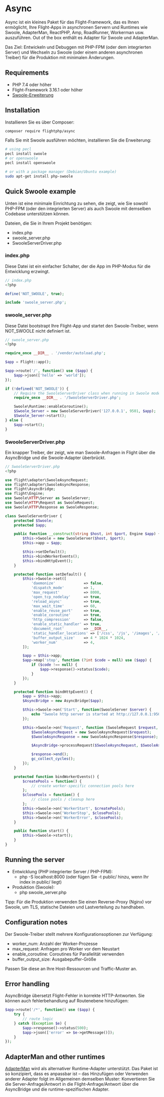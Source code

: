 # Async

Async ist ein kleines Paket für das Flight-Framework, das es Ihnen ermöglicht, Ihre Flight-Apps in asynchronen Servern und Runtimes wie Swoole, AdapterMan, ReactPHP, Amp, RoadRunner, Workerman usw. auszuführen. Out of the box enthält es Adapter für Swoole und AdapterMan.

Das Ziel: Entwickeln und Debuggen mit PHP-FPM (oder dem integrierten Server) und Wechseln zu Swoole (oder einem anderen asynchronen Treiber) für die Produktion mit minimalen Änderungen.

## Requirements

- PHP 7.4 oder höher  
- Flight-Framework 3.16.1 oder höher  
- [Swoole-Erweiterung](https://www.openswoole.com)

## Installation

Installieren Sie es über Composer:

```bash
composer require flightphp/async
```

Falls Sie mit Swoole ausführen möchten, installieren Sie die Erweiterung:

```bash
# using pecl
pecl install swoole
# or openswoole
pecl install openswoole

# or with a package manager (Debian/Ubuntu example)
sudo apt-get install php-swoole
```

## Quick Swoole example

Unten ist eine minimale Einrichtung zu sehen, die zeigt, wie Sie sowohl PHP-FPM (oder den integrierten Server) als auch Swoole mit demselben Codebase unterstützen können.

Dateien, die Sie in Ihrem Projekt benötigen:

- index.php
- swoole_server.php
- SwooleServerDriver.php

### index.php

Diese Datei ist ein einfacher Schalter, der die App im PHP-Modus für die Entwicklung erzwingt.

```php
// index.php
<?php

define('NOT_SWOOLE', true);

include 'swoole_server.php';
```

### swoole_server.php

Diese Datei bootstrapt Ihre Flight-App und startet den Swoole-Treiber, wenn NOT_SWOOLE nicht definiert ist.

```php
// swoole_server.php
<?php

require_once __DIR__ . '/vendor/autoload.php';

$app = Flight::app();

$app->route('/', function() use ($app) {
	$app->json(['hello' => 'world']);
});

if (!defined('NOT_SWOOLE')) {
	// Require the SwooleServerDriver class when running in Swoole mode.
	require_once __DIR__ . '/SwooleServerDriver.php';

	Swoole\Runtime::enableCoroutine();
	$Swoole_Server = new SwooleServerDriver('127.0.0.1', 9501, $app);
	$Swoole_Server->start();
} else {
	$app->start();
}
```

### SwooleServerDriver.php

Ein knapper Treiber, der zeigt, wie man Swoole-Anfragen in Flight über die AsyncBridge und die Swoole-Adapter überbrückt.

```php
// SwooleServerDriver.php
<?php

use flight\adapter\SwooleAsyncRequest;
use flight\adapter\SwooleAsyncResponse;
use flight\AsyncBridge;
use flight\Engine;
use Swoole\HTTP\Server as SwooleServer;
use Swoole\HTTP\Request as SwooleRequest;
use Swoole\HTTP\Response as SwooleResponse;

class SwooleServerDriver {
	protected $Swoole;
	protected $app;

	public function __construct(string $host, int $port, Engine $app) {
		$this->Swoole = new SwooleServer($host, $port);
		$this->app = $app;

		$this->setDefault();
		$this->bindWorkerEvents();
		$this->bindHttpEvent();
	}

	protected function setDefault() {
		$this->Swoole->set([
			'daemonize'             => false,
			'dispatch_mode'         => 1,
			'max_request'           => 8000,
			'open_tcp_nodelay'      => true,
			'reload_async'          => true,
			'max_wait_time'         => 60,
			'enable_reuse_port'     => true,
			'enable_coroutine'      => true,
			'http_compression'      => false,
			'enable_static_handler' => true,
			'document_root'         => __DIR__,
			'static_handler_locations' => ['/css', '/js', '/images', '/.well-known'],
			'buffer_output_size'    => 4 * 1024 * 1024,
			'worker_num'            => 4,
		]);

		$app = $this->app;
		$app->map('stop', function (?int $code = null) use ($app) {
			if ($code !== null) {
				$app->response()->status($code);
			}
		});
	}

	protected function bindHttpEvent() {
		$app = $this->app;
		$AsyncBridge = new AsyncBridge($app);

		$this->Swoole->on('Start', function(SwooleServer $server) {
			echo "Swoole http server is started at http://127.0.0.1:9501\n";
		});

		$this->Swoole->on('Request', function (SwooleRequest $request, SwooleResponse $response) use ($AsyncBridge) {
			$SwooleAsyncRequest = new SwooleAsyncRequest($request);
			$SwooleAsyncResponse = new SwooleAsyncResponse($response);

			$AsyncBridge->processRequest($SwooleAsyncRequest, $SwooleAsyncResponse);

			$response->end();
			gc_collect_cycles();
		});
	}

	protected function bindWorkerEvents() {
		$createPools = function() {
			// create worker-specific connection pools here
		};
		$closePools = function() {
			// close pools / cleanup here
		};
		$this->Swoole->on('WorkerStart', $createPools);
		$this->Swoole->on('WorkerStop', $closePools);
		$this->Swoole->on('WorkerError', $closePools);
	}

	public function start() {
		$this->Swoole->start();
	}
}
```

## Running the server

- Entwicklung (PHP integrierter Server / PHP-FPM):
  - php -S localhost:8000 (oder fügen Sie -t public/ hinzu, wenn Ihr index in public/ liegt)
- Produktion (Swoole):
  - php swoole_server.php

Tipp: Für die Produktion verwenden Sie einen Reverse-Proxy (Nginx) vor Swoole, um TLS, statische Dateien und Lastverteilung zu handhaben.

## Configuration notes

Der Swoole-Treiber stellt mehrere Konfigurationsoptionen zur Verfügung:
- worker_num: Anzahl der Worker-Prozesse
- max_request: Anfragen pro Worker vor dem Neustart
- enable_coroutine: Coroutines für Parallelität verwenden
- buffer_output_size: Ausgabepuffer-Größe

Passen Sie diese an Ihre Host-Ressourcen und Traffic-Muster an.

## Error handling

AsyncBridge übersetzt Flight-Fehler in korrekte HTTP-Antworten. Sie können auch fehlerbehandlung auf Routenebene hinzufügen:

```php
$app->route('/*', function() use ($app) {
	try {
		// route logic
	} catch (Exception $e) {
		$app->response()->status(500);
		$app->json(['error' => $e->getMessage()]);
	}
});
```

## AdapterMan and other runtimes

[AdapterMan](https://github.com/joanhey/adapterman) wird als alternativer Runtime-Adapter unterstützt. Das Paket ist so konzipiert, dass es anpassbar ist – das Hinzufügen oder Verwenden anderer Adapter folgt im Allgemeinen demselben Muster: Konvertieren Sie die Server-Anfrage/Antwort in die Flight-Anfrage/Antwort über die AsyncBridge und die runtime-spezifischen Adapter.
